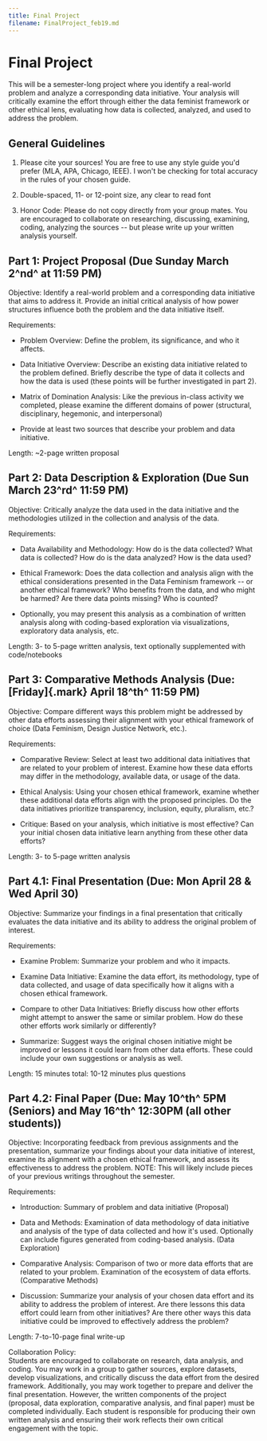 ```yaml
---
title: Final Project 
filename: FinalProject_feb19.md
--- 
```



# Final Project 

This will be a semester-long project where you identify a real-world
problem and analyze a corresponding data initiative. Your analysis will
critically examine the effort through either the data feminist framework
or other ethical lens, evaluating how data is collected, analyzed, and
used to address the problem.

## General Guidelines

1.  Please cite your sources! You are free to use any style guide you'd
    prefer (MLA, APA, Chicago, IEEE). I won't be checking for total
    accuracy in the rules of your chosen guide.

2.  Double-spaced, 11- or 12-point size, any clear to read font

3.  Honor Code: Please do not copy directly from your group mates. You
    are encouraged to collaborate on researching, discussing, examining,
    coding, analyzing the sources -- but please write up your written
    analysis yourself.

## 

## Part 1: Project Proposal (Due Sunday March 2^nd^ at 11:59 PM)

Objective: Identify a real-world problem and a corresponding data
initiative that aims to address it. Provide an initial critical analysis
of how power structures influence both the problem and the data
initiative itself.

Requirements:

-   Problem Overview: Define the problem, its significance, and who it
    affects.

-   Data Initiative Overview: Describe an existing data initiative
    related to the problem defined. Briefly describe the type of data it
    collects and how the data is used (these points will be further
    investigated in part 2).

-   Matrix of Domination Analysis: Like the previous in-class activity
    we completed, please examine the different domains of power
    (structural, disciplinary, hegemonic, and interpersonal)

-   Provide at least two sources that describe your problem and data
    initiative.

Length: \~2-page written proposal

## Part 2: Data Description & Exploration (Due Sun March 23^rd^ 11:59 PM)

Objective: Critically analyze the data used in the data initiative and
the methodologies utilized in the collection and analysis of the data.

Requirements:

-   Data Availability and Methodology: How do is the data collected?
    What data is collected? How do is the data analyzed? How is the data
    used?

-   Ethical Framework: Does the data collection and analysis align with
    the ethical considerations presented in the Data Feminism framework
    -- or another ethical framework? Who benefits from the data, and who
    might be harmed? Are there data points missing? Who is counted?

-   Optionally, you may present this analysis as a combination of
    written analysis along with coding-based exploration via
    visualizations, exploratory data analysis, etc.

Length: 3- to 5-page written analysis, text optionally supplemented with
code/notebooks

## Part 3: Comparative Methods Analysis (Due: [Friday]{.mark} April 18^th^ 11:59 PM)

Objective: Compare different ways this problem might be addressed by
other data efforts assessing their alignment with your ethical framework
of choice (Data Feminism, Design Justice Network, etc.).

Requirements:

-   Comparative Review: Select at least two additional data initiatives
    that are related to your problem of interest. Examine how these data
    efforts may differ in the methodology, available data, or usage of
    the data.

-   Ethical Analysis: Using your chosen ethical framework, examine
    whether these additional data efforts align with the proposed
    principles. Do the data initiatives prioritize transparency,
    inclusion, equity, pluralism, etc.?

-   Critique: Based on your analysis, which initiative is most
    effective? Can your initial chosen data initiative learn anything
    from these other data efforts?

Length: 3- to 5-page written analysis

## Part 4.1: Final Presentation (Due: Mon April 28 & Wed April 30) 

Objective: Summarize your findings in a final presentation that
critically evaluates the data initiative and its ability to address the
original problem of interest.

Requirements:

-   Examine Problem: Summarize your problem and who it impacts.

-   Examine Data Initiative: Examine the data effort, its methodology,
    type of data collected, and usage of data specifically how it aligns
    with a chosen ethical framework.

-   Compare to other Data Initiatives: Briefly discuss how other efforts
    might attempt to answer the same or similar problem. How do these
    other efforts work similarly or differently?

-   Summarize: Suggest ways the original chosen initiative might be
    improved or lessons it could learn from other data efforts. These
    could include your own suggestions or analysis as well.

Length: 15 minutes total: 10-12 minutes plus questions

## Part 4.2: Final Paper (Due: May 10^th^ 5PM (Seniors) and May 16^th^ 12:30PM (all other students)) 

Objective: Incorporating feedback from previous assignments and the
presentation, summarize your findings about your data initiative of
interest, examine its alignment with a chosen ethical framework, and
assess its effectiveness to address the problem. NOTE: This will likely
include pieces of your previous writings throughout the semester.

Requirements:

-   Introduction: Summary of problem and data initiative (Proposal)

-   Data and Methods: Examination of data methodology of data initiative
    and analysis of the type of data collected and how it's used.
    Optionally can include figures generated from coding-based analysis.
    (Data Exploration)

-   Comparative Analysis: Comparison of two or more data efforts that
    are related to your problem. Examination of the ecosystem of data
    efforts. (Comparative Methods)

-   Discussion: Summarize your analysis of your chosen data effort and
    its ability to address the problem of interest. Are there lessons
    this data effort could learn from other initiatives? Are there other
    ways this data initiative could be improved to effectively address
    the problem?

Length: 7-to-10-page final write-up

Collaboration Policy:\
Students are encouraged to collaborate on research, data analysis, and
coding. You may work in a group to gather sources, explore datasets,
develop visualizations, and critically discuss the data effort from the
desired framework. Additionally, you may work together to prepare and
deliver the final presentation. However, the written components of the
project (proposal, data exploration, comparative analysis, and final
paper) must be completed individually. Each student is responsible for
producing their own written analysis and ensuring their work reflects
their own critical engagement with the topic.
